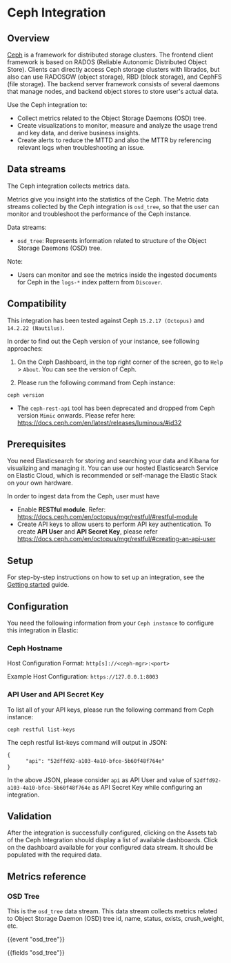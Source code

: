 # Ceph Integration

## Overview

[Ceph](https://ceph.com/en/) is a framework for distributed storage clusters. The frontend client framework is based on RADOS (Reliable Autonomic Distributed Object Store). Clients can directly access Ceph storage clusters with librados, but also can use RADOSGW (object storage), RBD (block storage), and CephFS (file storage). The backend server framework consists of several daemons that manage nodes, and backend object stores to store user's actual data.

Use the Ceph integration to:

- Collect metrics related to the Object Storage Daemons (OSD) tree.
- Create visualizations to monitor, measure and analyze the usage trend and key data, and derive business insights.
- Create alerts to reduce the MTTD and also the MTTR by referencing relevant logs when troubleshooting an issue.

## Data streams

The Ceph integration collects metrics data.

Metrics give you insight into the statistics of the Ceph. The Metric data streams collected by the Ceph integration is `osd_tree`, so that the user can monitor and troubleshoot the performance of the Ceph instance.

Data streams:
- `osd_tree`: Represents information related to structure of the Object Storage Daemons (OSD) tree.

Note:
- Users can monitor and see the metrics inside the ingested documents for Ceph in the `logs-*` index pattern from `Discover`.

## Compatibility

This integration has been tested against Ceph `15.2.17 (Octopus)` and `14.2.22 (Nautilus)`.

In order to find out the Ceph version of your instance, see following approaches:

1. On the Ceph Dashboard, in the top right corner of the screen, go to `Help` > `About`. You can see the version of Ceph.

2. Please run the following command from Ceph instance:

```
ceph version
```

* The `ceph-rest-api` tool has been deprecated and dropped from Ceph version `Mimic` onwards. Please refer here: https://docs.ceph.com/en/latest/releases/luminous/#id32

## Prerequisites

You need Elasticsearch for storing and searching your data and Kibana for visualizing and managing it. You can use our hosted Elasticsearch Service on Elastic Cloud, which is recommended or self-manage the Elastic Stack on your own hardware.

In order to ingest data from the Ceph, user must have

* Enable **RESTful module**. Refer: https://docs.ceph.com/en/octopus/mgr/restful/#restful-module
* Create API keys to allow users to perform API key authentication. To create **API User** and **API Secret Key**, please refer https://docs.ceph.com/en/octopus/mgr/restful/#creating-an-api-user

## Setup
  
For step-by-step instructions on how to set up an integration, see the [Getting started](https://www.elastic.co/guide/en/welcome-to-elastic/current/getting-started-observability.html) guide.

## Configuration

You need the following information from your `Ceph instance` to configure this integration in Elastic:

### Ceph Hostname

Host Configuration Format: `http[s]://<ceph-mgr>:<port>`

Example Host Configuration: `https://127.0.0.1:8003`

### API User and API Secret Key

To list all of your API keys, please run the following command from Ceph instance:

```
ceph restful list-keys
```

The ceph restful list-keys command will output in JSON:
```
{
      "api": "52dffd92-a103-4a10-bfce-5b60f48f764e"
}
```
In the above JSON, please consider `api` as API User and value of `52dffd92-a103-4a10-bfce-5b60f48f764e` as API Secret Key while configuring an integration.

## Validation

After the integration is successfully configured, clicking on the Assets tab of the Ceph Integration should display a list of available dashboards. Click on the dashboard available for your configured data stream. It should be populated with the required data.

## Metrics reference

### OSD Tree

This is the `osd_tree` data stream. This data stream collects metrics related to Object Storage Daemon (OSD) tree id, name, status, exists, crush_weight, etc.

{{event "osd_tree"}}

{{fields "osd_tree"}}
